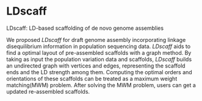 # LDscaff
LDscaff: LD-based scaffolding of de novo genome assemblies


We proposed *LDscaff* for draft genome assembly incorporating linkage disequilibrium information in population sequencing data. *LDscaff* aids to find a optimal layout of pre-assembled scaffolds with a graph method. By taking as input the population variation data and scaffolds, *LDscaff* builds an undirected graph with vertices and edges, representing the scaffold ends and the LD strength among them. Computing the optimal orders and orientations of these scaffolds can be treated as a maximum weight matching(MWM) problem. After solving the MWM problem, users can get a updated re-assembled scaffolds.
